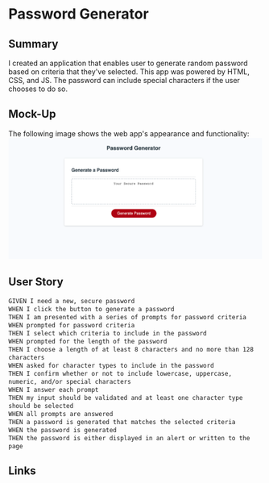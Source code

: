 # Password Generator


## Summary

I created an application that enables user to generate random password based on criteria that they've selected. This app was powered by HTML, CSS, and JS. The password can include special characters if the user chooses to do so.

## Mock-Up

The following image shows the web app's appearance and functionality:
![The Password Generator application displays a red button to "Generate Password".](./Screen%20Shot%202022-07-14%20at%207.09.32%20PM.png)

## User Story
```
GIVEN I need a new, secure password
WHEN I click the button to generate a password
THEN I am presented with a series of prompts for password criteria
WHEN prompted for password criteria
THEN I select which criteria to include in the password
WHEN prompted for the length of the password
THEN I choose a length of at least 8 characters and no more than 128 characters
WHEN asked for character types to include in the password
THEN I confirm whether or not to include lowercase, uppercase, numeric, and/or special characters
WHEN I answer each prompt
THEN my input should be validated and at least one character type should be selected
WHEN all prompts are answered
THEN a password is generated that matches the selected criteria
WHEN the password is generated
THEN the password is either displayed in an alert or written to the page
```

## Links
<link href="https://skylardorn.github.io/password-generator/">

